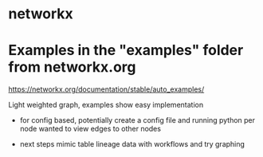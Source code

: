 # networkx

# Examples in the "examples" folder from networkx.org

https://networkx.org/documentation/stable/auto_examples/

Light weighted graph, examples show easy implementation

- for config based, potentially create a config file and running python per node wanted to view edges to other nodes

- next steps mimic table lineage data with workflows and try graphing
